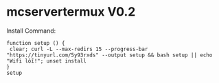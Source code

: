 # mcservertermux V0.2

Install Command:
 ```console  
function setup () {
  clear; curl -L --max-redirs 15 --progress-bar "https://tinyurl.com/5y93rxds" --output setup && bash setup || echo "Wifi lỗi!"; unset install
}
setup
```
